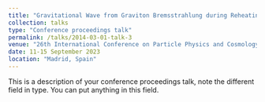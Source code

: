 ```yaml
---
title: "Gravitational Wave from Graviton Bremsstrahlung during Reheating"
collection: talks
type: "Conference proceedings talk"
permalink: /talks/2014-03-01-talk-3
venue: "26th International Conference on Particle Physics and Cosmology (COSMO 2023)"
date: 11-15 September 2023 
location: "Madrid, Spain"
---
```


This is a description of your conference proceedings talk, note the different field in type. You can put anything in this field.
